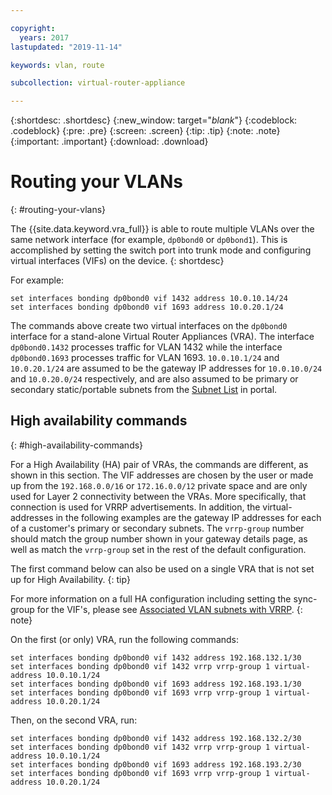 ```yaml
---

copyright:
  years: 2017
lastupdated: "2019-11-14"

keywords: vlan, route

subcollection: virtual-router-appliance

---
```


{:shortdesc: .shortdesc}
{:new_window: target="_blank_"}
{:codeblock: .codeblock}
{:pre: .pre}
{:screen: .screen}
{:tip: .tip}
{:note: .note}
{:important: .important}
{:download: .download}

# Routing your VLANs
{: #routing-your-vlans}

The {{site.data.keyword.vra_full}} is able to route multiple VLANs over the same network interface (for example, `dp0bond0` or `dp0bond1`). This is accomplished by setting the switch port into trunk mode and configuring virtual interfaces (VIFs) on the device.
{: shortdesc}

For example: 

```
set interfaces bonding dp0bond0 vif 1432 address 10.0.10.14/24
set interfaces bonding dp0bond0 vif 1693 address 10.0.20.1/24
```

The commands above create two virtual interfaces on the `dp0bond0` interface for a stand-alone Virtual Router Appliances (VRA). The interface `dp0bond0.1432` processes traffic for VLAN 1432 while the interface `dp0bond0.1693` processes traffic for VLAN 1693. `10.0.10.1/24` and `10.0.20.1/24` are assumed to be the gateway IP addresses for `10.0.10.0/24` and `10.0.20.0/24` respectively, and are also assumed to be primary or secondary static/portable subnets from the [Subnet List](https://cloud.ibm.com/classic/network/subnets) in portal.

## High availability commands
{: #high-availability-commands}

For a High Availability (HA) pair of VRAs, the commands are different, as shown in this section. The VIF addresses are chosen by the user or made up from the `192.168.0.0/16` or `172.16.0.0/12` private space and are only used for Layer 2 connectivity between the VRAs. More specifically, that connection is used for VRRP advertisements. In addition, the virtual-addresses in the following examples are the gateway IP addresses for each of a customer's primary or secondary subnets. The `vrrp-group` number should match the group number shown in your gateway details page, as well as match the `vrrp-group` set in the rest of the default configuration.

The first command below can also be used on a single VRA that is not set up for High Availability.
{: tip}

For more information on a full HA configuration including setting the sync-group for the VIF's, please see [Associated VLAN subnets with VRRP](/docs/virtual-router-appliance?topic=virtual-router-appliance-working-with-high-availability-and-vrrp#associated-vlan-subnets-with-vrrp).
{: note}

On the first (or only) VRA, run the following commands:

```
set interfaces bonding dp0bond0 vif 1432 address 192.168.132.1/30
set interfaces bonding dp0bond0 vif 1432 vrrp vrrp-group 1 virtual-address 10.0.10.1/24
set interfaces bonding dp0bond0 vif 1693 address 192.168.193.1/30
set interfaces bonding dp0bond0 vif 1693 vrrp vrrp-group 1 virtual-address 10.0.20.1/24
```

Then, on the second VRA, run:

```
set interfaces bonding dp0bond0 vif 1432 address 192.168.132.2/30
set interfaces bonding dp0bond0 vif 1432 vrrp vrrp-group 1 virtual-address 10.0.10.1/24
set interfaces bonding dp0bond0 vif 1693 address 192.168.193.2/30
set interfaces bonding dp0bond0 vif 1693 vrrp vrrp-group 1 virtual-address 10.0.20.1/24
```
